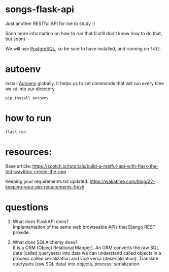 # songs-flask-api

Just another RESTful API for me to study :)

Soon more information on how to run that (I still don't know how to do that, but soon)

We will use [PostgreSQL](https://postgresapp.com/), so be sure to have installed, and running on `5432`.

# autoenv

Install [Autoenv](https://github.com/kennethreitz/autoenv) globally. It helps us to set commands that will run every time we `cd` into our directory.

`pip install autoenv`

# how to run

`flask run`

# resources:
Base article: https://scotch.io/tutorials/build-a-restful-api-with-flask-the-tdd-way#toc-create-the-app

Keeping your requirements.txt updated: https://wakatime.com/blog/22-keeping-your-pip-requirements-fresh

# questions

1. What does FlaskAPI does?  
Implementation of the same web browseable APIs that Django REST provide.

2. What does SQLAlchemy does?  
It is a ORM (Object Relational Mapper). An ORM converts the raw SQL data (called querysets) into data we can understand called objects in a process called serialization and vice versa (deserialization).
Translate querysets (raw SQL data) into objects, process: serialization.
